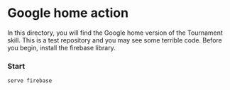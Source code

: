 # Google home action

In this directory, you will find the Google home version of the Tournament skill. This is a test repository and you may see some terrible code.
Before you begin, install the firebase library.

### Start
```
serve firebase
```
